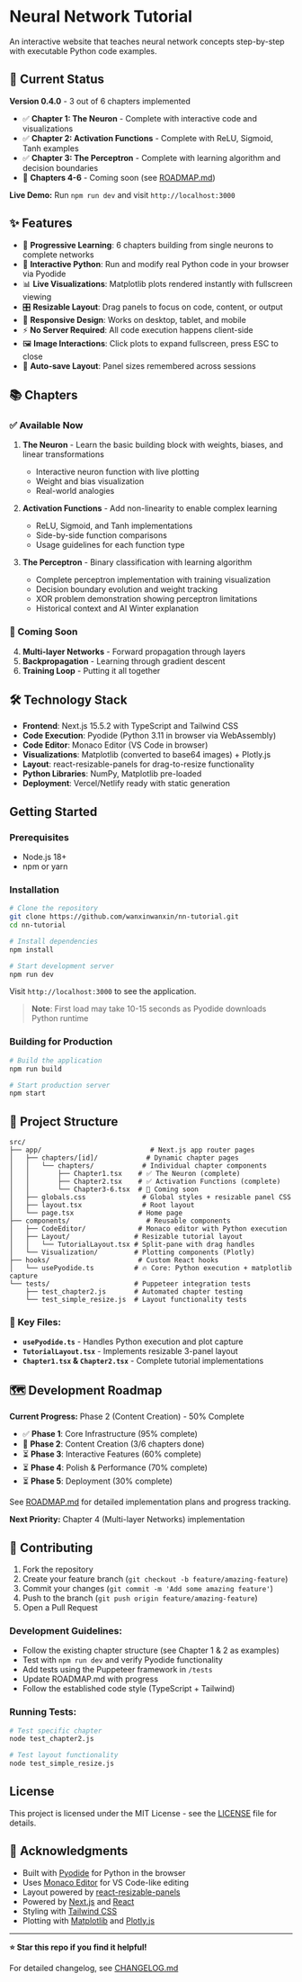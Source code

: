 # Neural Network Tutorial

An interactive website that teaches neural network concepts step-by-step with executable Python code examples.

## 🚧 Current Status

**Version 0.4.0** - 3 out of 6 chapters implemented

- ✅ **Chapter 1: The Neuron** - Complete with interactive code and visualizations
- ✅ **Chapter 2: Activation Functions** - Complete with ReLU, Sigmoid, Tanh examples
- ✅ **Chapter 3: The Perceptron** - Complete with learning algorithm and decision boundaries
- 🚧 **Chapters 4-6** - Coming soon (see [ROADMAP.md](./ROADMAP.md))

**Live Demo:** Run `npm run dev` and visit `http://localhost:3000`

## ✨ Features

- 🧠 **Progressive Learning**: 6 chapters building from single neurons to complete networks
- 🐍 **Interactive Python**: Run and modify real Python code in your browser via Pyodide
- 📊 **Live Visualizations**: Matplotlib plots rendered instantly with fullscreen viewing
- 🎛️ **Resizable Layout**: Drag panels to focus on code, content, or output
- 📱 **Responsive Design**: Works on desktop, tablet, and mobile
- ⚡ **No Server Required**: All code execution happens client-side
- 🖼️ **Image Interactions**: Click plots to expand fullscreen, press ESC to close
- 💾 **Auto-save Layout**: Panel sizes remembered across sessions

## 📚 Chapters

### ✅ Available Now
1. **The Neuron** - Learn the basic building block with weights, biases, and linear transformations
   - Interactive neuron function with live plotting
   - Weight and bias visualization
   - Real-world analogies

2. **Activation Functions** - Add non-linearity to enable complex learning
   - ReLU, Sigmoid, and Tanh implementations
   - Side-by-side function comparisons
   - Usage guidelines for each function type

3. **The Perceptron** - Binary classification with learning algorithm
   - Complete perceptron implementation with training visualization
   - Decision boundary evolution and weight tracking
   - XOR problem demonstration showing perceptron limitations
   - Historical context and AI Winter explanation

### 🚧 Coming Soon
4. **Multi-layer Networks** - Forward propagation through layers  
5. **Backpropagation** - Learning through gradient descent
6. **Training Loop** - Putting it all together

## 🛠️ Technology Stack

- **Frontend**: Next.js 15.5.2 with TypeScript and Tailwind CSS
- **Code Execution**: Pyodide (Python 3.11 in browser via WebAssembly)
- **Code Editor**: Monaco Editor (VS Code in browser)
- **Visualizations**: Matplotlib (converted to base64 images) + Plotly.js
- **Layout**: react-resizable-panels for drag-to-resize functionality
- **Python Libraries**: NumPy, Matplotlib pre-loaded
- **Deployment**: Vercel/Netlify ready with static generation

## Getting Started

### Prerequisites

- Node.js 18+ 
- npm or yarn

### Installation

```bash
# Clone the repository
git clone https://github.com/wanxinwanxin/nn-tutorial.git
cd nn-tutorial

# Install dependencies
npm install

# Start development server
npm run dev
```

Visit `http://localhost:3000` to see the application.

> **Note**: First load may take 10-15 seconds as Pyodide downloads Python runtime

### Building for Production

```bash
# Build the application
npm run build

# Start production server
npm start
```

## 📁 Project Structure

```
src/
├── app/                           # Next.js app router pages
│   ├── chapters/[id]/            # Dynamic chapter pages
│   │   └── chapters/            # Individual chapter components
│   │       ├── Chapter1.tsx    # ✅ The Neuron (complete)
│   │       ├── Chapter2.tsx    # ✅ Activation Functions (complete)
│   │       └── Chapter3-6.tsx  # 🚧 Coming soon
│   ├── globals.css              # Global styles + resizable panel CSS
│   ├── layout.tsx               # Root layout
│   └── page.tsx                # Home page
├── components/                   # Reusable components
│   ├── CodeEditor/             # Monaco editor with Python execution
│   ├── Layout/                # Resizable tutorial layout
│   │   └── TutorialLayout.tsx # Split-pane with drag handles
│   └── Visualization/         # Plotting components (Plotly)
├── hooks/                      # Custom React hooks
│   └── usePyodide.ts          # 🔥 Core: Python execution + matplotlib capture
└── tests/                     # Puppeteer integration tests
    ├── test_chapter2.js       # Automated chapter testing
    └── test_simple_resize.js  # Layout functionality tests
```

### 🔑 Key Files:
- **`usePyodide.ts`** - Handles Python execution and plot capture
- **`TutorialLayout.tsx`** - Implements resizable 3-panel layout
- **`Chapter1.tsx` & `Chapter2.tsx`** - Complete tutorial implementations

## 🗺️ Development Roadmap

**Current Progress:** Phase 2 (Content Creation) - 50% Complete

- ✅ **Phase 1**: Core Infrastructure (95% complete)
- 🔄 **Phase 2**: Content Creation (3/6 chapters done)
- ⏳ **Phase 3**: Interactive Features (60% complete)
- ⏳ **Phase 4**: Polish & Performance (70% complete)
- ⏳ **Phase 5**: Deployment (30% complete)

See [ROADMAP.md](./ROADMAP.md) for detailed implementation plans and progress tracking.

**Next Priority:** Chapter 4 (Multi-layer Networks) implementation

## 🤝 Contributing

1. Fork the repository
2. Create your feature branch (`git checkout -b feature/amazing-feature`)
3. Commit your changes (`git commit -m 'Add some amazing feature'`)
4. Push to the branch (`git push origin feature/amazing-feature`)
5. Open a Pull Request

### Development Guidelines:
- Follow the existing chapter structure (see Chapter 1 & 2 as examples)
- Test with `npm run dev` and verify Pyodide functionality
- Add tests using the Puppeteer framework in `/tests`
- Update ROADMAP.md with progress
- Follow the established code style (TypeScript + Tailwind)

### Running Tests:
```bash
# Test specific chapter
node test_chapter2.js

# Test layout functionality  
node test_simple_resize.js
```

## License

This project is licensed under the MIT License - see the [LICENSE](LICENSE) file for details.

## 🙏 Acknowledgments

- Built with [Pyodide](https://pyodide.org/) for Python in the browser
- Uses [Monaco Editor](https://microsoft.github.io/monaco-editor/) for VS Code-like editing
- Layout powered by [react-resizable-panels](https://github.com/bvaughn/react-resizable-panels)
- Powered by [Next.js](https://nextjs.org/) and [React](https://reactjs.org/)
- Styling with [Tailwind CSS](https://tailwindcss.com/)
- Plotting with [Matplotlib](https://matplotlib.org/) and [Plotly.js](https://plotly.com/javascript/)

---

**⭐ Star this repo if you find it helpful!**

For detailed changelog, see [CHANGELOG.md](./CHANGELOG.md)